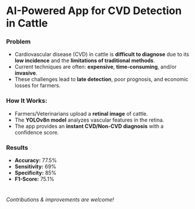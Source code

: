 # AI-Powered App for CVD Detection in Cattle

### Problem 
* Cardiovascular disease (CVD) in cattle is **difficult to diagnose** due to its **low incidence** and the **limitations of traditional methods**. 
* Current techniques are often: **expensive**, **time-consuming**, and/or **invasive**.  
* These challenges lead to **late detection**, poor prognosis, and economic losses for farmers.


### How It Works:
* Farmers/Veterinarians upload a **retinal image** of cattle.  
* The **YOLOv8n model** analyzes vascular features in the retina.  
* The app provides an **instant CVD/Non-CVD diagnosis** with a confidence score.  


### Results  
- **Accuracy:** 77.5%  
- **Sensitivity:** 69%
- **Specificity:** 85%  
- **F1-Score:** 75.1%

# 
*Contributions & improvements are welcome!*  
